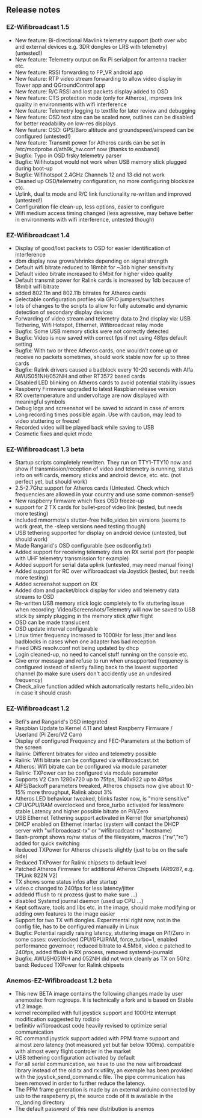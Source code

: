 ## Release notes

### EZ-Wifibroadcast 1.5
- New feature: Bi-directional Mavlink telemetry support (both over wbc and external devices e.g. 3DR dongles or LRS with telemetry) (untested!)
- New feature: Telemetry output on Rx Pi serialport for antenna tracker etc.
- New feature: RSSI forwarding to FP_VR android app
- New feature: RTP video stream forwarding to allow video display in Tower app and QGroundControl app
- New feature: R/C RSSI and lost packets display added to OSD
- New feature: CTS protection mode (only for Atheros), improves link quality in environments with wifi interference
- New feature: Telemetry logging to textfile for later review and debugging
- New feature: OSD text size can be scaled now, outlines can be disabled for better readability on low-res displays
- New feature: OSD: GPS/Baro altitude and groundspeed/airspeed can be configured (untested!)
- New feature: Transmit power for Atheros cards can be set in /etc/modprobe.d/ath9k_hw.conf now (thanks to eosbandi)
- Bugfix: Typo in OSD frsky telemetry parser
- Bugfix: Wifihotspot would not work when USB memory stick plugged during boot-up
- Bugfix: Wifihotspot 2.4GHz Channels 12 and 13 did not work
- Cleaned up OSD/telemetry configuration, no more configuring blocksize etc.
- Uplink, dual tx mode and R/C link functionality re-written and improved (untested!)
- Configuration file clean-up, less options, easier to configure
- Wifi medium access timing changed (less agressive, may behave better in environments with wifi interference, untested though)


### EZ-Wifibroadcast 1.4
- Display of good/lost packets to OSD for easier identification of interference
- dbm display now grows/shrinks depending on signal strength
- Default wifi bitrate reduced to 18mbit for ~3db higher sensitivity
- Default video bitrate increased to 6Mbit for higher video quality
- Default transmit power for Ralink cards is increased by 1db because of 18mbit wifi bitrate
- added 802.11n and 802.11b bitrates for Atheros cards
- Selectable configuration profiles via GPIO jumpers/switches
- lots of changes to the scripts to allow for fully automatic and dynamic detection of secondary display devices
- Forwarding of video stream and telemetry data to 2nd display via: USB Tethering, Wifi Hotspot, Ethernet, Wifibroadcast relay mode
- Bugfix: Some USB memory sticks were not correctly detected
- Bugfix: Video is now saved with correct fps if not using 48fps default setting
- Bugfix: With two or three Atheros cards, one wouldn't come up or receive no packets sometimes, should work stable now for up to three cards
- Bugfix: Ralink drivers caused a badblock every 10-20 seconds with Alfa AWUS051NH/052NH and other RT3572 based cards
- Disabled LED blinking on Atheros cards to avoid potential stability issues
- Raspberry Firmware upgraded to latest Raspbian release version
- RX overtemperature and undervoltage are now displayed with meaningful symbols
- Debug logs and screenshot will be saved to sdcard in case of errors
- Long recording times possible again. Use with caution, may lead to video stuttering or freeze!
- Recorded video will be played back while saving to USB
- Cosmetic fixes and quiet mode

### EZ-Wifibroadcast 1.3 beta
- Startup scripts completely rewritten. They run on TTY1-TTY10 now and show if transmission/reception of video and telemetry is running, status info on wifi cards, memory sticks and android device, etc. etc. (not perfect yet, but should work)
- 2.5-2.7Ghz support for Atheros cards (Untested. Check which frequencies are allowed in your country and use some common-sense!)
- New raspberry firmware which fixes OSD freeze-up
- support for 2 TX cards for bullet-proof video link (tested, but needs more testing)
- Included mmormota's stutter-free hello_video.bin versions (seems to work great, the -sleep versions need testing though)
- USB tethering supported for display on android device (untested, but should work)
- Made Rangarid's OSD configurable (see osdconfig.txt)
- Added support for receiving telemetry data on RX serial port (for people with UHF telemetry transmission for example)
- Added support for serial data uplink (untested, may need manual fixing)
- Added support for RC over wifibroadcast via Joystick (tested, but needs more testing)
- Added screenshot support on RX
- Added dbm and packet/block display for video and telemetry data streams to OSD
- Re-written USB memory stick logic completely to fix stuttering issue when recording:
Video/Screenshots/Telemetry will now be saved to USB stick by simply plugging in the
memory stick _after_ flight
- OSD can be made translucent
- OSD update interval configurable
- Linux timer frequency increased to 1000Hz for less jitter and less badblocks in cases when one adapter has bad reception
- Fixed DNS resolv.conf not being updated by dhcp
- Login cleaned-up, no need to cancel stuff running on the console etc.
- Give error message and refuse to run when unsupported frequency is configured instead of silently falling back to the
lowest supported channel (to make sure users don't accidently use an undesired frequency)
- Check_alive function added which automatically restarts hello_video.bin in case it should crash

### EZ-Wifibroadcast 1.2
- Befi's and Rangarid's OSD integrated
- Raspbian Update to Kernel 4.11 and latest Raspberry Firmware / Userland (Pi Zero/V2 Cam)
- Display of configured Frequency and FEC-Parameters at the bottom of the screen
- Ralink: Different bitrates for video and telemetry possible
- Ralink: Wifi bitrate can be configured via wifibroadcast.txt
- Atheros: Wifi bitrate can be configured via module parameter
- Ralink: TXPower can be configured via module parameter
- Supports V2 Cam 1280x720 up to 75fps, 1640x922 up to 48fps
- AIFS/Backoff parameters tweaked, Atheros chipsets now give about 10-15% more throughput, Ralink about 3%
- Atheros LED behaviour tweaked, blinks faster now, is "more sensitive"
- CPU/GPU/RAM overclocked and force_turbo activated for less/more stable Latency and higher possible bitrate on Pi1/Zero
- USB Ethernet Tethering support activated in Kernel (for smartphones)
- DHCP enabled on Ethernet interfac (system will contact the DHCP server with "wifibroadcast-tx" or "wifibroadcast-rx" hostname)
- Bash-prompt shows ro/rw status of the filesystem, macros ("rw","ro") added for quick switching
- Reduced TXPower for Atheros chipsets slightly (just to be on the safe side)
- Reduced TXPower for Ralink chipsets to default level
- Patched Atheros Firmware for additional Atheros Chipsets (AR9287, e.g. TPLink 822N V2)
- TX shows some status infos after startup
- video.c changed to 240fps for less latency/jitter
- addedd fflush to rx prozess (just to make sure ...)
- disabled Systemd journal daemon (used up CPU ...)
- Kept software, tools and libs etc. in the image, should make modifying or adding own features to the image easier
- Support for two TX wifi dongles. Experimental right now, not in the config file, has to be configured manually in Linux
- Bugfix: Potential rapidly raising latency, stuttering image on Pi1/Zero in some cases: overclocked CPU/GPU/RAM, force_turbo=1, enabled performance governoer, reduced bitrate to 4.5Mbit, video.c patched to 240fps, added fflush in RX process, removed systemd-journald
- Bugfix: AWUSH051NH and 052NH did not work cleanly as TX on 5Ghz band: Reduced TXPower for Ralink chipsets

### Anemos-EZ-Wifibroadcast 1.2 beta
 - This new BETA image contains the following changes made by user anemostec from rcgroups. It is technically a fork and is based on Stable v1.2 image.
- kernel recompiled with full joystick support and 1000Hz interrupt modification suggested by rodizio
- befinitiv wifibroadcast code heavily revised to optimize serial communication
- RC command joystick support added with PPM frame support and almost zero latency (not measured yet but far below 100ms). compatible with almost every flight controler in the market
- USB tethering configuration activated by default 
 - For all serial communication, we have to use the new wifibroadcast library instead of the old tx and rx utility, an exemple has been provided with the joystick_send_command.c file. The pipe communication has been removed in order to further reduce the latency.
 - The PPM frame generation is made by an external arduino connected by usb to the raspeberry pi, the source code of it is available in the rc_landing directory
 - The default password of this new distribution is anemos